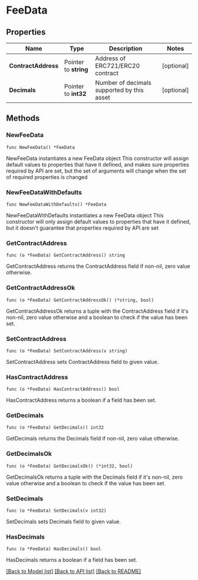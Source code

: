 # FeeData

## Properties

Name | Type | Description | Notes
------------ | ------------- | ------------- | -------------
**ContractAddress** | Pointer to **string** | Address of ERC721/ERC20 contract | [optional] 
**Decimals** | Pointer to **int32** | Number of decimals supported by this asset | [optional] 

## Methods

### NewFeeData

`func NewFeeData() *FeeData`

NewFeeData instantiates a new FeeData object
This constructor will assign default values to properties that have it defined,
and makes sure properties required by API are set, but the set of arguments
will change when the set of required properties is changed

### NewFeeDataWithDefaults

`func NewFeeDataWithDefaults() *FeeData`

NewFeeDataWithDefaults instantiates a new FeeData object
This constructor will only assign default values to properties that have it defined,
but it doesn't guarantee that properties required by API are set

### GetContractAddress

`func (o *FeeData) GetContractAddress() string`

GetContractAddress returns the ContractAddress field if non-nil, zero value otherwise.

### GetContractAddressOk

`func (o *FeeData) GetContractAddressOk() (*string, bool)`

GetContractAddressOk returns a tuple with the ContractAddress field if it's non-nil, zero value otherwise
and a boolean to check if the value has been set.

### SetContractAddress

`func (o *FeeData) SetContractAddress(v string)`

SetContractAddress sets ContractAddress field to given value.

### HasContractAddress

`func (o *FeeData) HasContractAddress() bool`

HasContractAddress returns a boolean if a field has been set.

### GetDecimals

`func (o *FeeData) GetDecimals() int32`

GetDecimals returns the Decimals field if non-nil, zero value otherwise.

### GetDecimalsOk

`func (o *FeeData) GetDecimalsOk() (*int32, bool)`

GetDecimalsOk returns a tuple with the Decimals field if it's non-nil, zero value otherwise
and a boolean to check if the value has been set.

### SetDecimals

`func (o *FeeData) SetDecimals(v int32)`

SetDecimals sets Decimals field to given value.

### HasDecimals

`func (o *FeeData) HasDecimals() bool`

HasDecimals returns a boolean if a field has been set.


[[Back to Model list]](../README.md#documentation-for-models) [[Back to API list]](../README.md#documentation-for-api-endpoints) [[Back to README]](../README.md)


